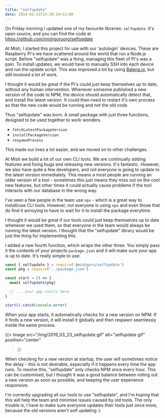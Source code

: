 ```yaml
---
title: "selfupdate"
date: 2019-03-23T23:38:19+13:00
---
```


On Friday morning I updated one of my favourite libraries:  `selfupdate`. It's
open source, and you can find the code at
https://github.com/mishguruorg/selfupdate

At Mish, I started this project for use with our 'autologin' devices. These are
Raspberry Pi's we have scattered around the world that run a Node.js script.
Before "selfupdate" was a thing, managing this fleet of Pi's was a pain. To
install updates, we would have to manually SSH into each device and run the
update script. This was improved a bit by using
[Balena.io](https://www.balena.io/), but still involved a lot of work. 

I thought it would be great if the Pi's could just keep themselves up to date,
without any human intervention. Whenever someone published a new version of the
code to NPM, the device should automatically detect that, and install the
latest version. It could then need to restart it's own process so that the new
code would be running and not the old code. 

Thus "selfupdate" was born. A small package with just three functions, designed
to be used together to work wonders.

- `fetchLatestPackageVersion`
- `installPackageVersion`
- `respawnProcess`

This made our lives a lot easier, and we moved on to other challenges.

At Mish we build a lot of our own CLI tools. We are continually adding features
and fixing bugs and releasing new versions. It's fantastic. However, we also
have quite a few developers, and not everyone is going to update to the latest
version immediately. This means a most people are running an older version of a
tool - sometimes this just means they miss out on the cool new features, but
other times it could actually cause problems if the tool interacts with our
database in the wrong way.

I've seen a few people in the team use `npx` - which is a great way to
install/use CLI tools. However, not everyone is using `npx` and even those that
do find it annoying to have to wait for it to install the package everytime.

I thought it would be great if our tools could just keep themselves up to date
whenever we used them, so that everyone in the team would always be running the
latest version. I thought that the "selfupdate" library would be just the thing
for implementing this.

I added a new fourth function, which wraps the other three.  You simply pass it
the contents of your projects `package.json` and it will make sure your app is
up to date. It's really simple to use:

``` javascript
const { selfupdate } = require('@mishguru/selfupdate')
const pkg = require('../package.json')

const start = () => {
  await selfupdate(pkg)

  // ... your app starts here
}

start().catch(console.error)
```

When your app starts, it automatically checks for a new version on NPM. If it
finds a new version, it will install it globally and then respawn seamlessly
inside the same process.

{{<
  image
  src="/img/2019_03_23_selfupdate.gif"
  alt="selfupdate gif"
  position="center"
>}}

When checking for a new version at startup, the user will sometimes notice the
delay - this is not desirable, especially if it happens every time the app
runs. To resolve this, "selfupdate" only checks NPM once every hour. This can
be customised, but I thought it was a good balance between rolling out a new
version as soon as possible, and keeping the user experience responsive. 

I'm currently upgrading all our tools to use "selfupdate", and I'm hoping that
this will help the team and minimise issues caused by old tools. The only
trouble is, I have to make sure everyone updates their tools just once more,
because the old versions aren't self updating :)
